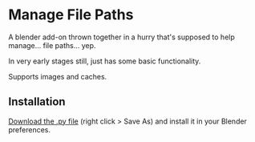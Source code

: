 # Manage File Paths

A blender add-on thrown together in a hurry that's supposed to help manage... file paths... yep.

In very early stages still, just has some basic functionality.

Supports images and caches.

## Installation

[Download the .py file](https://raw.githubusercontent.com/gregzaal/manage-file-paths/master/manage_file_paths.py) (right click > Save As) and install it in your Blender preferences.

